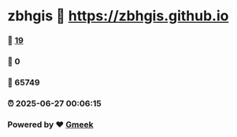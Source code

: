# zbhgis :link: https://zbhgis.github.io 
### :page_facing_up: [19](https://zbhgis.github.io/tag.html) 
### :speech_balloon: 0 
### :hibiscus: 65749 
### :alarm_clock: 2025-06-27 00:06:15 
### Powered by :heart: [Gmeek](https://github.com/Meekdai/Gmeek)
